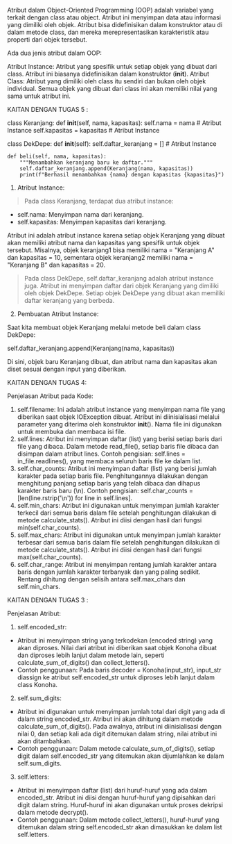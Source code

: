 Atribut dalam Object-Oriented Programming (OOP) adalah variabel yang terkait dengan class atau object. Atribut ini menyimpan data atau informasi yang dimiliki oleh objek. Atribut bisa didefinisikan dalam konstruktor atau di dalam metode class, dan mereka merepresentasikan karakteristik atau properti dari objek tersebut.

Ada dua jenis atribut dalam OOP:

Atribut Instance: Atribut yang spesifik untuk setiap objek yang dibuat dari class. Atribut ini biasanya didefinisikan dalam konstruktor (__init__).
Atribut Class: Atribut yang dimiliki oleh class itu sendiri dan bukan oleh objek individual. Semua objek yang dibuat dari class ini akan memiliki nilai yang sama untuk atribut ini.


KAITAN DENGAN TUGAS 5 :

class Keranjang:
    def __init__(self, nama, kapasitas):
        self.nama = nama  # Atribut Instance
        self.kapasitas = kapasitas  # Atribut Instance

class DekDepe:
    def __init__(self):
        self.daftar_keranjang = []  # Atribut Instance

    def beli(self, nama, kapasitas):
        """Menambahkan keranjang baru ke daftar."""
        self.daftar_keranjang.append(Keranjang(nama, kapasitas))
        print(f"Berhasil menambahkan {nama} dengan kapasitas {kapasitas}")

1. Atribut Instance:

> Pada class Keranjang, terdapat dua atribut instance:

- self.nama: Menyimpan nama dari keranjang.
- self.kapasitas: Menyimpan kapasitas dari keranjang.

Atribut ini adalah atribut instance karena setiap objek Keranjang yang dibuat akan memiliki atribut nama dan kapasitas yang spesifik untuk objek tersebut. Misalnya, objek keranjang1 bisa memiliki nama = "Keranjang A" dan kapasitas = 10, sementara objek keranjang2 memiliki nama = "Keranjang B" dan kapasitas = 20.

> Pada class DekDepe, self.daftar_keranjang adalah atribut instance juga. Atribut ini menyimpan daftar dari objek Keranjang yang dimiliki oleh objek DekDepe. Setiap objek DekDepe yang dibuat akan memiliki daftar keranjang yang berbeda.

2. Pembuatan Atribut Instance:

Saat kita membuat objek Keranjang melalui metode beli dalam class DekDepe:

self.daftar_keranjang.append(Keranjang(nama, kapasitas))

Di sini, objek baru Keranjang dibuat, dan atribut nama dan kapasitas akan diset sesuai dengan input yang diberikan.


KAITAN DENGAN TUGAS 4:

Penjelasan Atribut pada Kode:
1. self.filename:
Ini adalah atribut instance yang menyimpan nama file yang diberikan saat objek IOException dibuat. Atribut ini diinisialisasi melalui parameter yang diterima oleh konstruktor __init__(). Nama file ini digunakan untuk membuka dan membaca isi file.
2. self.lines:
Atribut ini menyimpan daftar (list) yang berisi setiap baris dari file yang dibaca. Dalam metode read_file(), setiap baris file dibaca dan disimpan dalam atribut lines.
Contoh pengisian: self.lines = in_file.readlines(), yang membaca seluruh baris file ke dalam list.
3. self.char_counts:
Atribut ini menyimpan daftar (list) yang berisi jumlah karakter pada setiap baris file. Penghitungannya dilakukan dengan menghitung panjang setiap baris yang telah dibaca dan dihapus karakter baris baru (\n).
Contoh pengisian: self.char_counts = [len(line.rstrip('\n')) for line in self.lines].
4. self.min_chars:
Atribut ini digunakan untuk menyimpan jumlah karakter terkecil dari semua baris dalam file setelah penghitungan dilakukan di metode calculate_stats(). Atribut ini diisi dengan hasil dari fungsi min(self.char_counts).
5. self.max_chars:
Atribut ini digunakan untuk menyimpan jumlah karakter terbesar dari semua baris dalam file setelah penghitungan dilakukan di metode calculate_stats(). Atribut ini diisi dengan hasil dari fungsi max(self.char_counts).
6. self.char_range:
Atribut ini menyimpan rentang jumlah karakter antara baris dengan jumlah karakter terbanyak dan yang paling sedikit. Rentang dihitung dengan selisih antara self.max_chars dan self.min_chars.


KAITAN DENGAN TUGAS 3 :

Penjelasan Atribut:
1. self.encoded_str:
- Atribut ini menyimpan string yang terkodekan (encoded string) yang akan diproses. Nilai dari atribut ini diberikan saat objek Konoha dibuat dan diproses lebih lanjut dalam metode lain, seperti calculate_sum_of_digits() dan collect_letters().
- Contoh penggunaan: Pada baris decoder = Konoha(input_str), input_str diassign ke atribut self.encoded_str untuk diproses lebih lanjut dalam class Konoha.
2. self.sum_digits:
- Atribut ini digunakan untuk menyimpan jumlah total dari digit yang ada di dalam string encoded_str. Atribut ini akan dihitung dalam metode calculate_sum_of_digits(). Pada awalnya, atribut ini diinisialisasi dengan nilai 0, dan setiap kali ada digit ditemukan dalam string, nilai atribut ini akan ditambahkan.
- Contoh penggunaan: Dalam metode calculate_sum_of_digits(), setiap digit dalam self.encoded_str yang ditemukan akan dijumlahkan ke dalam self.sum_digits.
3. self.letters:
- Atribut ini menyimpan daftar (list) dari huruf-huruf yang ada dalam encoded_str. Atribut ini diisi dengan huruf-huruf yang dipisahkan dari digit dalam string. Huruf-huruf ini akan digunakan untuk proses dekripsi dalam metode decrypt().
- Contoh penggunaan: Dalam metode collect_letters(), huruf-huruf yang ditemukan dalam string self.encoded_str akan dimasukkan ke dalam list self.letters.
